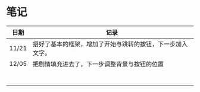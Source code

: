 # 笔记

| 日期  | 记录                                                       |
| ----- | ---------------------------------------------------------- |
| 11/21 | 搭好了基本的框架，增加了开始与跳转的按钮，下一步加入文字。 |
| 12/05 | 把剧情填充进去了，下一步调整背景与按钮的位置               |
|       |                                                            |
|       |                                                            |
|       |                                                            |
|       |                                                            |
|       |                                                            |
|       |                                                            |
|       |                                                            |

